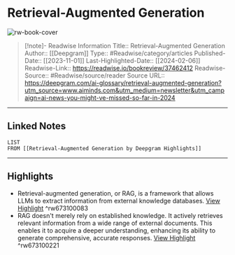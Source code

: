 # Retrieval-Augmented Generation

![rw-book-cover](https://deepgram.com/images/deepgram.jpg)
<br>
>[!note]- Readwise Information
>Title:: Retrieval-Augmented Generation
>Author:: [[Deepgram]]
>Type:: #Readwise/category/articles
>Published-Date:: [[2023-11-01]]
>Last-Highlighted-Date:: [[2024-02-06]]
>Readwise-Link:: https://readwise.io/bookreview/37462412
>Readwise-Source:: #Readwise/source/reader
>Source URL:: https://deepgram.com/ai-glossary/retrieval-augmented-generation?utm_source=www.aiminds.com&utm_medium=newsletter&utm_campaign=ai-news-you-might-ve-missed-so-far-in-2024
--- 

## Linked Notes
```dataview
LIST
FROM [[Retrieval-Augmented Generation by Deepgram Highlights]]
```

---

## Highlights
- Retrieval-augmented generation, or RAG, is a framework that allows LLMs to extract information from external knowledge databases. [View Highlight](https://readwise.io/open/673100083) ^rw673100083
- RAG doesn't merely rely on established knowledge. It actively retrieves relevant information from a wide range of external documents. This enables it to acquire a deeper understanding, enhancing its ability to generate comprehensive, accurate responses. [View Highlight](https://readwise.io/open/673100221) ^rw673100221
